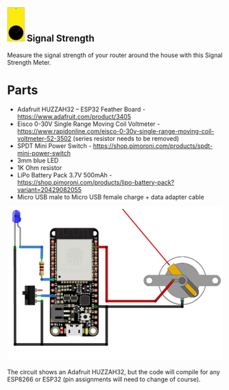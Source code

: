 ## <img src="SignalStrength-icon.svg" height=80px> Signal Strength
Measure the signal strength of your router around the house with this Signal Strength Meter.

# Parts
* Adafruit HUZZAH32 – ESP32 Feather Board - https://www.adafruit.com/product/3405
* Eisco 0-30V Single Range Moving Coil Voltmeter - https://www.rapidonline.com/eisco-0-30v-single-range-moving-coil-voltmeter-52-3502 (series resistor needs to be removed)
* SPDT Mini Power Switch - https://shop.pimoroni.com/products/spdt-mini-power-switch
* 3mm blue LED
* 1K Ohm resistor
* LiPo Battery Pack 3.7V 500mAh - https://shop.pimoroni.com/products/lipo-battery-pack?variant=20429082055
* Micro USB male to Micro USB female charge + data adapter cable

<img src="SignalStrength-circuit.png" width=600px/>

The circuit shows an Adafruit HUZZAH32, but the code will compile for any ESP8266 or ESP32 (pin assignments will need to change of course).